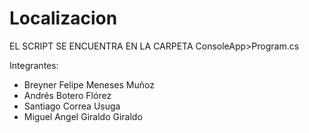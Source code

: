 # Localizacion

EL SCRIPT SE ENCUENTRA EN LA CARPETA ConsoleApp>Program.cs

Integrantes:
- Breyner Felipe Meneses Muñoz
- Andrés Botero Flórez
- Santiago Correa Usuga
- Miguel Angel Giraldo Giraldo

